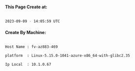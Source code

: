 
   
#### This Page Create at:

```bash

2023-09-09 - 14:05:59 UTC

```

#### Create By Machine:

```bash

Host Name : fv-az883-469

platform  : Linux-5.15.0-1041-azure-x86_64-with-glibc2.35

Ip Local  : 10.1.0.67

```

